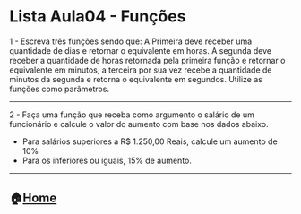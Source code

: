 # Lista Aula04 - Funções

1 - Escreva três funções sendo que: A Primeira deve receber uma quantidade de dias e retornar o equivalente em horas. A segunda deve receber a quantidade de 
horas retornada pela primeira função e retornar o equivalente em minutos, a terceira por sua vez recebe a quantidade de minutos da segunda e retorna o 
equivalente em segundos. Utilize as funções como parâmetros.

---

2 - Faça uma função que receba como argumento o salário de um funcionário e calcule o valor do aumento com base nos dados abaixo.
 - Para salários superiores a R$ 1.250,00 Reais, calcule um aumento de 10%
 - Para os inferiores ou iguais, 15% de aumento.


---
:house:[Home](https://github.com/Evaldo-comp/Python-Mombaca)
---

